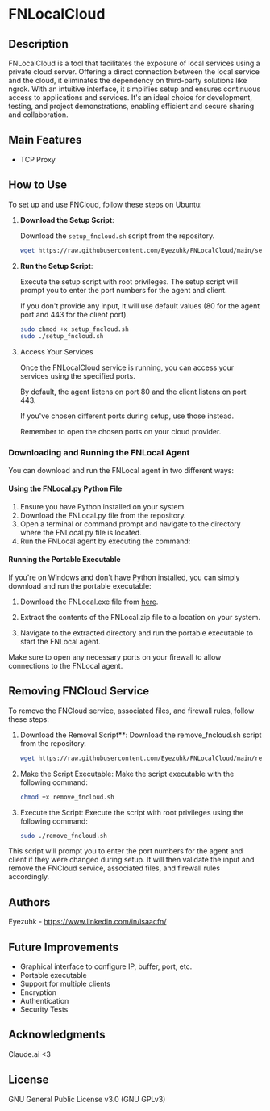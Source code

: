 # FNLocalCloud

## Description
FNLocalCloud is a tool that facilitates the exposure of local services using a private cloud server. Offering a direct connection between the local service and the cloud, it eliminates the dependency on third-party solutions like ngrok. With an intuitive interface, it simplifies setup and ensures continuous access to applications and services. It's an ideal choice for development, testing, and project demonstrations, enabling efficient and secure sharing and collaboration.

## Main Features
- TCP Proxy

## How to Use
To set up and use FNCloud, follow these steps on Ubuntu:

1. **Download the Setup Script**:

   Download the `setup_fncloud.sh` script from the repository.

   ```bash
   wget https://raw.githubusercontent.com/Eyezuhk/FNLocalCloud/main/setup_fncloud.sh

2. **Run the Setup Script**: 

    Execute the setup script with root privileges.
   The setup script will prompt you to enter the port numbers for the agent and client.

   If you don't provide any input, it will use default values (80 for the agent port and 443 for the client port).  

   ```bash
   sudo chmod +x setup_fncloud.sh
   sudo ./setup_fncloud.sh
   ```
   
4. Access Your Services

   Once the FNLocalCloud service is running, you can access your services using the specified ports.

   By default, the agent listens on port 80 and the client listens on port 443.

   If you've chosen different ports during setup, use those instead.
   
   Remember to open the chosen ports on your cloud provider.

### Downloading and Running the FNLocal Agent

You can download and run the FNLocal agent in two different ways:

#### Using the FNLocal.py Python File

1. Ensure you have Python installed on your system.
2. Download the FNLocal.py file from the repository.
3. Open a terminal or command prompt and navigate to the directory where the FNLocal.py file is located.
4. Run the FNLocal agent by executing the command:

#### Running the Portable Executable

If you're on Windows and don't have Python installed, you can simply download and run the portable executable:

1. Download the FNLocal.exe file from [here](https://github.com/Eyezuhk/FNLocalCloud/releases/download/v1.0.0/FNLocal.exe).

2. Extract the contents of the FNLocal.zip file to a location on your system.

3. Navigate to the extracted directory and run the portable executable to start the FNLocal agent.

Make sure to open any necessary ports on your firewall to allow connections to the FNLocal agent.

## Removing FNCloud Service

To remove the FNCloud service, associated files, and firewall rules, follow these steps:

1. Download the Removal Script**: Download the remove_fncloud.sh script from the repository.

   ```bash
   wget https://raw.githubusercontent.com/Eyezuhk/FNLocalCloud/main/remove_fncloud.sh
   ```
   
2. Make the Script Executable: Make the script executable with the following command:

   ```bash
   chmod +x remove_fncloud.sh
   ```

3. Execute the Script: Execute the script with root privileges using the following command:

   ```bash
   sudo ./remove_fncloud.sh
   ```

This script will prompt you to enter the port numbers for the agent and client if they were changed during setup. It will then validate the input and remove the FNCloud service, associated files, and firewall rules accordingly.

## Authors
Eyezuhk - https://www.linkedin.com/in/isaacfn/

## Future Improvements
- Graphical interface to configure IP, buffer, port, etc.
- Portable executable
- Support for multiple clients
- Encryption
- Authentication
- Security Tests

## Acknowledgments
Claude.ai <3

## License
GNU General Public License v3.0 (GNU GPLv3)
